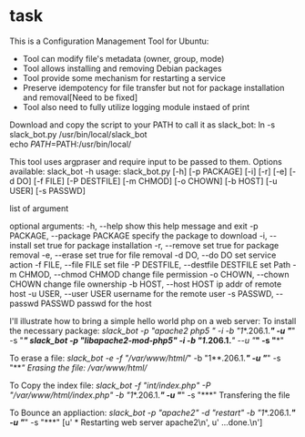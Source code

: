 # task

This is a Configuration Management Tool for Ubuntu:
* Tool can modify file's metadata (owner, group, mode)
* Tool allows installing and removing Debian packages 
* Tool provide some mechanism for restarting a service
* Preserve idempotency for file transfer but not for package installation and removal[Need to be fixed]
* Tool also need to fully utilize logging module instaed of print

Download and copy the script to your PATH to call it as slack_bot:
  ln -s slack_bot.py /usr/bin/local/slack_bot  
  echo $PATH=$PATH:/usr/bin/local/

This tool uses argpraser and require input to be passed to them. Options available:
slack_bot -h
usage: slack_bot.py [-h] [-p PACKAGE] [-i] [-r] [-e] [-d DO] [-f FILE]
                    [-P DESTFILE] [-m CHMOD] [-o CHOWN] [-b HOST] [-u USER]
                    [-s PASSWD]

list of argument

optional arguments:
  -h, --help            show this help message and exit
  -p PACKAGE, --package PACKAGE
                        specify the package to download
  -i, --install         set true for package installation
  -r, --remove          set true for package removal
  -e, --erase           set true for file removal
  -d DO, --do DO        set service action
  -f FILE, --file FILE  set file
  -P DESTFILE, --destfile DESTFILE
                        set Path
  -m CHMOD, --chmod CHMOD
                        change file permission
  -o CHOWN, --chown CHOWN
                        change file ownership
  -b HOST, --host HOST  ip addr of remote host
  -u USER, --user USER  username for the remote user
  -s PASSWD, --passwd PASSWD
                        passwd for the host


I'll illustrate how to bring a simple hello world php on a web server:
To install the necessary package:
  *slack_bot -p "apache2 php5 " -i -b "1**.206.1.***" -u "***" -s "***"
  *slack_bot -p "libapache2-mod-php5" -i -b "1**.206.1.***" --u "***" -s "***"

To erase a file:
 *slack_bot -e -f "/var/www/html/*" -b "1**.206.1.***" -u "***" -s "***"
 Erasing the file: /var/www/html/*

To Copy the index file:
 *slack_bot -f "int/index.php" -P "/var/www/html/index.php" -b "1**.206.1.***" -u "***" -s "***"
 Transfering the file

To Bounce an appliaction:
 *slack_bot -p "apache2" -d "restart" -b "1**.206.1.***" -u "***" -s "***"
 [u' * Restarting web server apache2\n', u'   ...done.\n']
